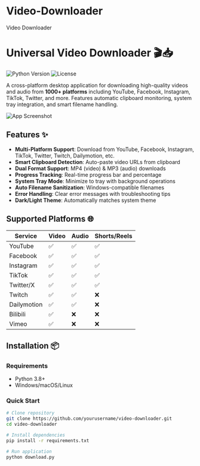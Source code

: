 # Video-Downloader
Video Downloader
# Universal Video Downloader 🎬📥

![Python Version](https://img.shields.io/badge/python-3.8%2B-blue)
![License](https://img.shields.io/badge/license-MIT-green)

A cross-platform desktop application for downloading high-quality videos and audio from **1000+ platforms** including YouTube, Facebook, Instagram, TikTok, Twitter, and more. Features automatic clipboard monitoring, system tray integration, and smart filename handling.

![App Screenshot](./screenshot.png) <!-- Replace with actual screenshot file -->

## Features ✨

- **Multi-Platform Support**: Download from YouTube, Facebook, Instagram, TikTok, Twitter, Twitch, Dailymotion, etc.
- **Smart Clipboard Detection**: Auto-paste video URLs from clipboard
- **Dual Format Support**: MP4 (video) & MP3 (audio) downloads
- **Progress Tracking**: Real-time progress bar and percentage
- **System Tray Mode**: Minimize to tray with background operations
- **Auto Filename Sanitization**: Windows-compatible filenames
- **Error Handling**: Clear error messages with troubleshooting tips
- **Dark/Light Theme**: Automatically matches system theme

## Supported Platforms 🌐

| Service       | Video | Audio | Shorts/Reels |
|---------------|-------|-------|--------------|
| YouTube       | ✅    | ✅    | ✅           |
| Facebook      | ✅    | ✅    | ✅           |
| Instagram     | ✅    | ✅    | ✅           |
| TikTok        | ✅    | ✅    | ✅           |
| Twitter/X     | ✅    | ✅    | ✅           |
| Twitch        | ✅    | ✅    | ❌           |
| Dailymotion   | ✅    | ✅    | ❌           |
| Bilibili      | ✅    | ❌    | ❌           |
| Vimeo         | ✅    | ❌    | ❌           |

## Installation 📦

### Requirements
- Python 3.8+
- Windows/macOS/Linux

### Quick Start
```bash
# Clone repository
git clone https://github.com/yourusername/video-downloader.git
cd video-downloader

# Install dependencies
pip install -r requirements.txt

# Run application
python download.py
